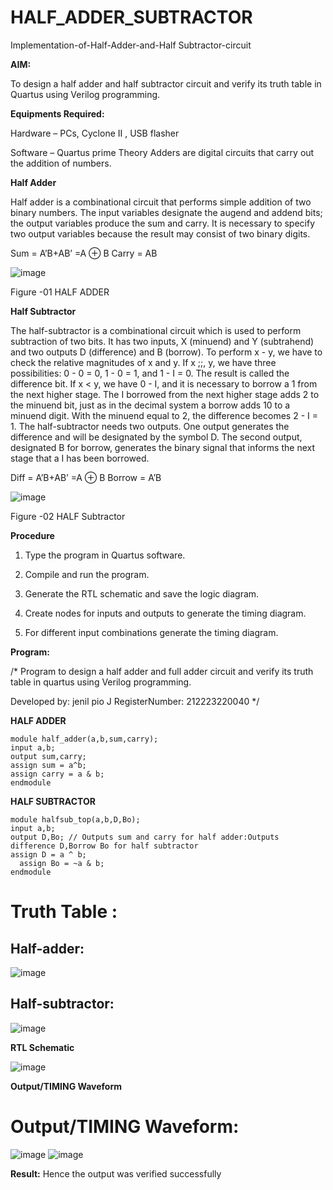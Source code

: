 # HALF_ADDER_SUBTRACTOR

Implementation-of-Half-Adder-and-Half Subtractor-circuit

**AIM:**

To design a half adder and half subtractor circuit and verify its truth table in Quartus using Verilog programming.

**Equipments Required:**

Hardware – PCs, Cyclone II , USB flasher 

Software – Quartus prime Theory Adders are digital circuits that carry out the addition of numbers.

**Half Adder**

Half adder is a combinational circuit that performs simple addition of two binary numbers. The input variables designate the augend and addend bits; the output variables produce the sum and carry. It is necessary to specify two output variables because the result may consist of two binary digits.

Sum = A’B+AB’ =A ⊕ B Carry = AB

![image](https://github.com/naavaneetha/HALF_ADDER_SUBTRACTOR/assets/154305477/bd4a0b2c-cdbc-4184-ab08-81578f121e1f)

Figure -01 HALF ADDER

**Half Subtractor**

The half-subtractor is a combinational circuit which is used to perform subtraction of two bits. It has two inputs, X (minuend) and Y (subtrahend) and two outputs D (difference) and B (borrow). To perform x - y, we have to check the relative magnitudes of x and y. If x ;;, y, we have three possibilities: 0 - 0 = 0, 1 - 0 = 1, and 1 - I = 0. The result is called the difference bit. If x < y, we have 0 - I, and it is necessary to borrow a 1 from the next higher stage. The I borrowed from the next higher stage adds 2 to the minuend bit, just as in the decimal system a borrow adds 10 to a minuend digit. With the minuend equal to 2, the difference becomes 2 - I = 1. The half-subtractor needs two outputs. One output generates the difference and will be designated by the symbol D. The second output, designated B for borrow, generates the binary signal that informs the next stage that a I has been borrowed. 

Diff = A’B+AB’ =A ⊕ B
Borrow = A’B

 ![image](https://github.com/naavaneetha/HALF_ADDER_SUBTRACTOR/assets/154305477/d76b099c-513f-4e7c-843a-e2fd028a531a)

Figure -02 HALF Subtractor

**Procedure**

1.	Type the program in Quartus software.

2.	Compile and run the program.

3.	Generate the RTL schematic and save the logic diagram.

4.	Create nodes for inputs and outputs to generate the timing diagram.

5.	For different input combinations generate the timing diagram.


**Program:**

/* Program to design a half adder and full adder circuit and verify its truth table in quartus using Verilog programming.

Developed by: jenil pio J
RegisterNumber: 212223220040 */

**HALF ADDER**
```
module half_adder(a,b,sum,carry);
input a,b;
output sum,carry; 
assign sum = a^b;
assign carry = a & b;
endmodule

```
**HALF SUBTRACTOR**

```
module halfsub_top(a,b,D,Bo);
input a,b;
output D,Bo; // Outputs sum and carry for half adder:Outputs difference D,Borrow Bo for half subtractor
assign D = a ^ b;
  assign Bo = ~a & b;
endmodule

```
# Truth Table :

## Half-adder:
![image](https://github.com/arbasil05/HALF_ADDER_SUBTRACTOR/assets/144218037/60a9abae-d18e-4818-b5ef-8952db99af48)
## Half-subtractor:
![image](https://github.com/arbasil05/HALF_ADDER_SUBTRACTOR/assets/144218037/1ea5f214-b822-49fe-ad71-ccd4cd0d05b6)



**RTL Schematic**

![image](https://github.com/arbasil05/HALF_ADDER_SUBTRACTOR/assets/144218037/f6224e20-50a1-409a-8bc1-f2ef269ba441)


**Output/TIMING Waveform**


# Output/TIMING Waveform:

![image](https://github.com/arbasil05/HALF_ADDER_SUBTRACTOR/assets/144218037/8dc652fc-3540-4585-94ba-69fa4c2b946f)
![image](https://github.com/arbasil05/HALF_ADDER_SUBTRACTOR/assets/144218037/c9d7d3a6-97d9-4b6e-b49d-92cf274e6677)


**Result:**
Hence the output was verified successfully
